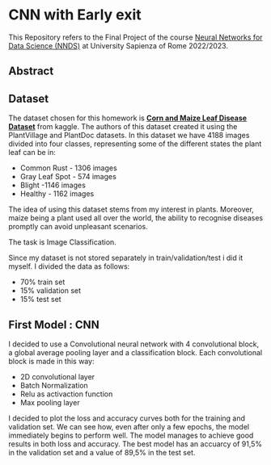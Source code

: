 # CNN with Early exit

This Repository refers to the Final Project of the course [Neural Networks for Data Science (NNDS)](https://www.sscardapane.it/teaching/nnds-2022/) at University Sapienza of Rome 2022/2023.

## Abstract

## Dataset

The dataset chosen for this homework is [**Corn and Maize Leaf Disease Dataset**](https://www.kaggle.com/datasets/smaranjitghose/corn-or-maize-leaf-disease-dataset) from kaggle. The authors of this dataset created it using the PlantVillage and PlantDoc datasets. In this dataset we have 4188 images divided into four classes, representing some of the different states the plant leaf can be in:

* Common Rust - 1306 images
* Gray Leaf Spot - 574 images
* Blight -1146 images
* Healthy - 1162 images


The idea of using this dataset stems from my interest in plants. Moreover, maize being a plant used all over the world, the ability to recognise diseases promptly can avoid unpleasant scenarios.

The task is Image Classification.

Since my dataset is not stored separately in train/validation/test i did it myself. I divided the data as follows:

*   70% train set
*   15% validation set
*   15% test set

## First Model : CNN

I decided to use a Convolutional neural network with 4 convolutional block, a global average pooling layer and a classification block. Each convolutional block is made in this way:

* 2D convolutional layer
* Batch Normalization
* Relu as activaction function
* Max pooling layer

I decided to plot the loss and accuracy curves both for the training and validation set. We can see how, even after only a few epochs, the model immediately begins to perform well. The model manages to achieve good results in both loss and accuracy. The best model has an accuarcy of 91,5% in the validation set and a value of 89,5% in the test set.
